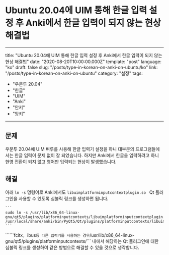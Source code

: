 # Ubuntu 20.04에 UIM 통해 한글 입력 설정 후 Anki에서 한글 입력이 되지 않는 현상 해결법

---

title: "Ubuntu 20.04에 UIM 통해 한글 입력 설정 후 Anki에서 한글 입력이 되지 않는 현상 해결법"
date: "2020-08-20T10:00:00.000Z"
template: "post"
language: "ko"
draft: false
slug: "/posts/type-in-korean-on-anki-on-ubuntu/ko"
link: "/posts/type-in-korean-on-anki-on-ubuntu"
category: "설정"
tags:

  - "우분투 20.04"
  - "한글"
  - "UIM"
  - "Anki"
  - "안키"
  - "앙키"

---

## 문제

우분투 20.04에 UIM 벼루를 사용해 한글 입력기 설정을 하니 대부분의 프로그램들에서는 한글 입력이 문제 없이 잘 되었습니다. 하지만 Anki에서 한글을 입력하려고 하니 한영 전환이 되지 않고 영어만 입력되는 현상이 발생했습니다. 

## 해결

아래 ```ln -s``` 명령어로 Anki에서도 ```libuimplatforminputcontextplugin.so ``` Qt 플러그인을 사용할 수 있도록 심볼릭 링크를 생성하면 됩니다.

```shell
​```
sudo ln -s /usr/lib/x86_64-linux-gnu/qt5/plugins/platforminputcontexts/libuimplatforminputcontextplugin.so /usr/local/share/anki/bin/PyQt5/Qt/plugins/platforminputcontexts/libuimplatforminputcontextplugin.so
​```
```

``````fcitx```, ```ibus``` 등 다른 입력기를 사용하는 경우 ```/usr/lib/x86_64-linux-gnu/qt5/plugins/platforminputcontexts/``` 내에서 해당하는 Qt 플러그인에 대한 심볼릭 링크를 생성하여 같은 방법으로 해결할 수 있을 것으로 생각합니다.